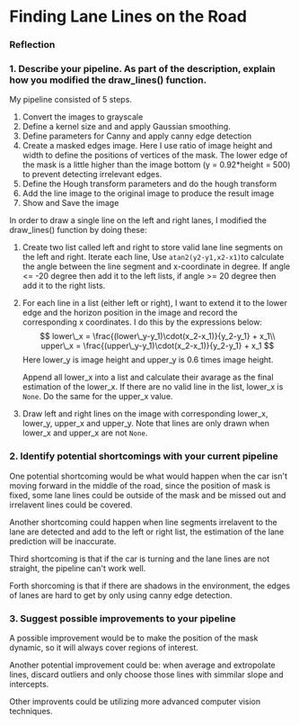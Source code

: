 # **Finding Lane Lines on the Road** 

### Reflection

### 1. Describe your pipeline. As part of the description, explain how you modified the draw_lines() function.

My pipeline consisted of 5 steps.

1. Convert the images to grayscale
2. Define a kernel size and and apply Gaussian smoothing.
3. Define parameters for Canny and apply canny edge detection
4. Create a masked edges image. Here I use ratio of image height and width to define the positions of vertices of the mask. The lower edge of the mask is a little higher than the image bottom  (y = 0.92*height = 500) to prevent detecting irrelevant edges.
5. Define the Hough transform parameters and do the hough transform
6. Add the line image to the original image to produce the result image
7. Show and Save the image

In order to draw a single line on the left and right lanes, I modified the draw_lines() function by doing these:

1. Create two list called left and right to store valid lane line segments on the left and right. Iterate each line, Use `atan2(y2-y1,x2-x1)`to calculate the angle between the line segment and x-coordinate in degree. If angle <= -20 degree then add it to the left lists, if angle >= 20 degree then add it to the right lists.

2. For each line in a list (either left or right), I want to extend it to the lower edge and the horizon position in the image and record the corresponding x coordinates. I do this by the expressions below:
   $$
   lower\_x = \frac{(lower\_y-y_1)\cdot(x_2-x_1)}{y_2-y_1} + x_1\\
   upper\_x = \frac{(upper\_y-y_1)\cdot(x_2-x_1)}{y_2-y_1} + x_1
   $$
   Here lower_y is image height and upper_y is 0.6 times image height.

   Append all lower_x into a list and calculate their avarage as the final estimation of the lower_x. If there are no valid line in the list, lower_x is `None`. Do the same for the upper_x value.

3. Draw left and right lines on the image with corresponding lower_x, lower_y, upper_x and upper_y. Note that lines are only drawn when lower_x and upper_x are not `None`.


### 2. Identify potential shortcomings with your current pipeline

One potential shortcoming would be what would happen when the car isn't moving forward in the middle of the road, since the position of mask is fixed, some lane lines could be outside of the mask and be missed out and irrelavent lines could be covered.

Another shortcoming could happen when line segments irrelavent to the lane are detected and add to the left or right list, the estimation of the lane prediction will be inaccurate.

Third shortcoming is that if the car is turning and the lane lines are not straight, the pipeline can't work well.

Forth shorcoming is that if there are shadows in the environment, the edges of lanes are hard to get by only using canny edge detection.


### 3. Suggest possible improvements to your pipeline

A possible improvement would be to make the position of the mask dynamic, so it will always cover regions of interest.

Another potential improvement could be: when average and extropolate lines, discard outliers and only choose those lines with simmilar slope and intercepts.

Other improvents could be utilizing more advanced computer vision techniques.


